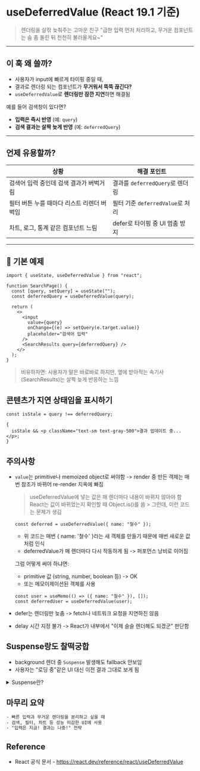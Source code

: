 # useDeferredValue (React 19.1 기준)

> 렌더링을 살잒 늦춰주는 고마운 친구
> "급한 입력 먼저 처리하고, 무거운 컴포넌트는 숨 좀 돌린 뒤 천천히 불러올게요~"

---

## 이 훅 왜 쓸까?

- 사용자가 input에 빠르게 타이핑 중일 때,
- 결과로 렌더링 되는 컴포넌트가 **무거워서 뚝뚝 끊긴다?**
- `useDeferredValue`로 **렌더링만 잠깐 지연**하면 해결됨

예를 들어 검색창이 있다면?

- **입력은 즉시 반영** (예: `query`)
- **검색 결과는 살짝 늦게 반영** (예: `deferredQuery`)

---

## 언제 유용할까?

| 상황                                       | 해결 포인트                      |
| ------------------------------------------ | -------------------------------- |
| 검색어 입력 중인데 검색 결과가 버벅거림    | 결과를 `deferredQuery`로 렌더링  |
| 필터 버튼 누를 때마다 리스트 리렌더 버벅임 | 필터 기준 `deferredValue`로 처리 |
| 차트, 로그, 통계 같은 컴포넌트 느림        | defer로 타이핑 중 UI 멈춤 방지   |

---

## 🧪 기본 예제

```tsx
import { useState, useDeferredValue } from "react";

function SearchPage() {
  const [query, setQuery] = useState("");
  const deferredQuery = useDeferredValue(query);

  return (
    <>
      <input
        value={query}
        onChange={(e) => setQuery(e.target.value)}
        placeholder="검색어 입력"
      />
      <SearchResults query={deferredQuery} />
    </>
  );
}
```

> 비유하자면:
> 사용자가 말은 바로바로 하지만, 옆에 받아적는 속기사(SearchResults)는 살짝 늦게 반응하는 느낌

## 콘텐츠가 지연 상태임을 표시하기

```tsx
const isStale = query !== deferredQuery;

{
  isStale && <p className="text-sm text-gray-500">결과 업데이트 중...</p>;
}
```

## 주의사항

- `value`는 primitive나 memoized object로 써야함
  -> render 중 만든 객체는 매번 참조가 바뀌어 re-render 지옥에 빠짐

  > useDeferredValue에 넣는 값은 매 렌더마다 내용이 바뀌지 않아야 함
  > React는 값이 바뀌었는지 확인할 때 Object.is()를 씀 > 그런데, 이런 코드는 문제가 생김

  ```tsx
  const deferred = useDeferredValue({ name: "철수" });
  ```

  - 위 코드는 매번 { name: '철수' }라는 새 객체를 만들기 때문에 매번 새로운 값처럼 인식
  - deferredValue가 매 렌더마다 다시 작동하게 됨 -> 퍼포먼스 낭비로 이어짐

  그럼 어떻게 써야 하냐면:

  - primitive 값 (string, number, boolean 등) -> OK
  - 또는 메모이제이션된 객체를 사용

  ```tsx
  const user = useMemo(() => ({ name: "철수" }), []);
  const deferredUser = useDeferredValue(user);
  ```

- defer는 렌더링만 늦춤
  -> fetch나 네트워크 요청을 지연하진 않음
- delay 시간 지정 불가
  -> React가 내부에서 "이제 슬슬 렌더해도 되겠군" 판단함

## Suspense랑도 찰떡궁합

- background 렌더 중 `Suspense` 발생해도 fallback 안보임
- 사용자는 "로딩 중"같은 UI 대신 이전 결과 그대로 보게 됨

<details>
<summary>Suspense란?</summary>

> Suspense는 "데이터나 컴포넌트가 아직 준비 안 됐을 때" 대신 보여줄 대기 UI를 설정하는 기능
>
> **예시로 비유하자면:**
>
> - 사용자가 페이지를 열자마자 서버에 데이터를 요청함
> - 근데 데이터가 아직 안 옴
> - React가 바로 렌더 못 하고 이렇게 말함:  
>   "준비될 때까지 fallback(로딩 컴포넌트) 보여줘"

</details>

## 마무리 요약

```txt
- 빠른 입력과 무거운 렌더링을 분리하고 싶을 때
- 검색, 필터, 차트 등 성능 미감한 UI에 사용
- "입력은 지금! 결과는 나중!" 전략
```

## Reference

- React 공식 문서 - https://react.dev/reference/react/useDeferredValue
